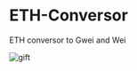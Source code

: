 # ETH-Conversor

ETH conversor to Gwei and Wei

![gift](https://user-images.githubusercontent.com/102038261/174490654-2935ed61-c0ab-40e1-9656-228bf664ab8e.gif)
